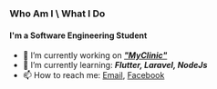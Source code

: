 ### Who Am I \ What I Do 

#### I'm a Software Engineering Student
- 🔭 I’m currently working on <i><b>["MyClinic"](https://github.com/DMouayad/my_clinic_laravel)</b></i>
- 🌱 I’m currently learning: <b><i>Flutter, Laravel, NodeJs</i></b>
- 📫 How to reach me: [Email](mailto:muayad.perun@outlook.com), [Facebook](https://www.facebook.com/moaiad.alham/)

